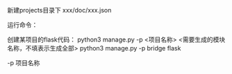 新建projects目录下 xxx/doc/xxx.json


运行命令：

创建某项目的flask代码：
python3 manage.py -p <项目名称> <需要生成的模块名称，不填表示生成全部> 
python3 manage.py -p bridge flask

-p 项目名称


